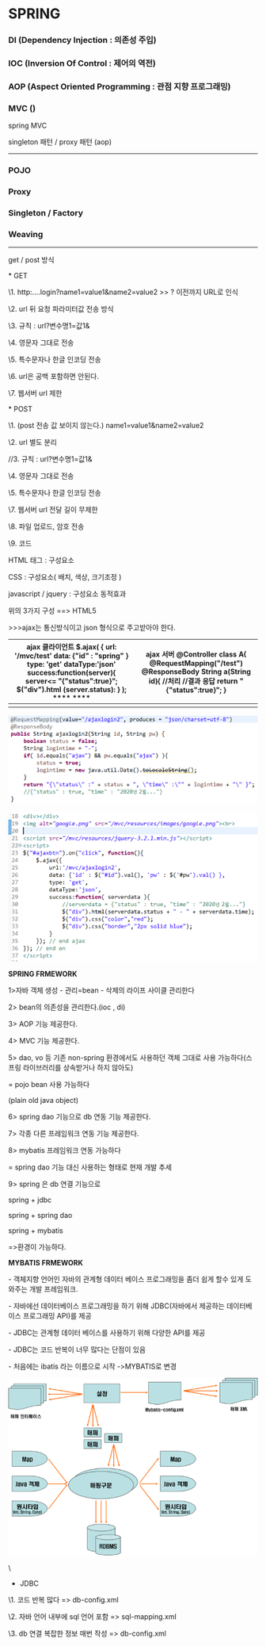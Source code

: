 # SPRING

### DI (Dependency Injection : 의존성 주입)

### IOC (Inversion Of Control : 제어의 역전)

### AOP (Aspect Oriented Programming : 관점 지향 프로그래밍)

### MVC ()

spring MVC

singleton 패턴 / proxy 패턴 (aop)

---

### POJO

### Proxy

### Singleton / Factory

### Weaving

---

get / post 방식

\* GET

\1. http:....login?name1=value1&name2=value2 >> ? 이전까지 URL로 인식

\2. url 뒤 요청 파라미터값 전송 방식

\3. 규칙 : url?변수명1=값1&

\4. 영문자 그대로 전송

\5. 특수문자나 한글 인코딩 전송

\6. url은 공백 포함하면 안된다.

\7. 웹서버 url 제한

 

\* POST

\1. (post 전송 값 보이지 않는다.) name1=value1&name2=value2 

\2. url 별도 분리

//3. 규칙 : url?변수명1=값1&

\4. 영문자 그대로 전송

\5. 특수문자나 한글 인코딩 전송

\7. 웹서버 url 전달 길이 무제한

\8. 파일 업로드, 암호 전송

\9. 코드



HTML 태그 : 구성요소

CSS : 구성요소( 배치, 색상, 크기조정 )

javascript / jquery : 구성요소 동적효과

위의 3가지 구성 ==> HTML5 





\>>>ajax는 통신방식이고 json 형식으로 주고받아야 한다.

 

 

| **ajax 클라이언트**  **$.ajax(**  **{**  **url: '/mvc/test'**  **data: {"id" :  "spring" }**  **type: 'get'**  **dataType:'json'   success:function(server){**  **server<=**  **"{\"status\":true}";**  **$("div").html**  **(server.status):**  **}**  **);**  ****  **** | **ajax 서버**  **@Controller**  **class A{**  **@RequestMapping("/test")**  **@ResponseBody   String a(String id){**  **//처리**  **//결과 응답**  **return  "{\"status\":true}";   }** |
| ------------------------------------------------------------ | ------------------------------------------------------------ |
|                                                              |                                                              |

 

 

![img](image/Ajax_Json_01.png)

 

![img](image\Ajax_Json_02.png)









**SPRING FRMEWORK** 

1>자바 객체 생성 - 관리=bean - 삭제의 라이프 사이클 관리한다

2> bean의 의존성을 관리한다.(ioc , di)

3> AOP 기능 제공한다.

4> MVC 기능 제공한다.

5> dao, vo 등 기존 non-spring 환경에서도 사용하던 객체 그대로 사용 가능하다(스프링 라이브러리를 상속받거나 하지 않아도)

= pojo bean 사용 가능하다

(plain old java object)

6> spring dao 기능으로 db 연동 기능 제공한다.

7> 각종 다른 프레임워크 연동 기능 제공한다.

8> mybatis 프레임워크 연동 가능하다

= spring dao 기능 대신 사용하는 형태로 현재 개발 추세

 

9> spring 은 db 연결 기능으로

 

spring + jdbc

spring + spring dao

spring + mybatis 

=>환경이 가능하다.

 

 

**MYBATIS FRMEWORK** 

\- 객체지향 언어인 자바의 관계형 데이터 베이스 프로그래밍을 좀더 쉽게 할수 있게 도와주는 개발 프레임워크. 

\- 자바에선 데이터베이스 프로그래밍을 하기 위해 JDBC(자바에서 제공하는 데이터베이스 프로그래밍 API)를 제공

\- JDBC는 관계형 데이터 베이스를 사용하기 위해 다양한 API를 제공

\- JDBC는 코드 반복이 너무 많다는 단점이 있음

\- 처음에는 ibatis 라는 이름으로 시작 ->MYBATIS로 변경

![img](image/MyBatisFramework01.png)

\

* JDBC

\1. 코드 반복 많다 => db-config.xml 

\2. 자바 언어 내부에 sql 언어 포함 => sql-mapping.xml

\3. db 연결 복잡한 정보 매번 작성 => db-config.xml